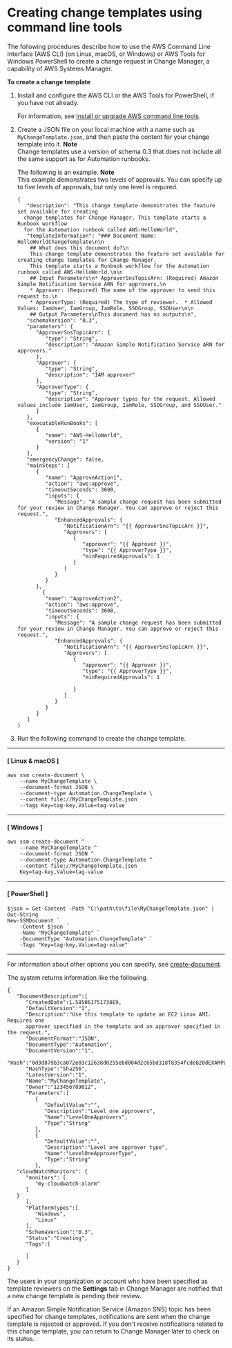 # Creating change templates using command line tools<a name="change-templates-tools"></a>

The following procedures describe how to use the AWS Command Line Interface \(AWS CLI\) \(on Linux, macOS, or Windows\) or AWS Tools for Windows PowerShell to create a change request in Change Manager, a capability of AWS Systems Manager\. 

**To create a change template**

1. Install and configure the AWS CLI or the AWS Tools for PowerShell, if you have not already\.

   For information, see [Install or upgrade AWS command line tools](getting-started-cli.md)\.

1. Create a JSON file on your local machine with a name such as `MyChangeTemplate.json`, and then paste the content for your change template into it\.
**Note**  
Change templates use a version of schema 0\.3 that does not include all the same support as for Automation runbooks\.

   The following is an example\.
**Note**  
This example demonstrates two levels of approvals\. You can specify up to five levels of approvals, but only one level is required\.

   ```
   {
      "description": "This change template demonstrates the feature set available for creating
     change templates for Change Manager. This template starts a Runbook workflow
     for the Automation runbook called AWS-HelloWorld",
      "templateInformation": "### Document Name: HelloWorldChangeTemplate\n\n
       ## What does this document do?\n
       This change template demonstrates the feature set available for creating change templates for Change Manager. 
       This template starts a Runbook workflow for the Automation runbook called AWS-HelloWorld.\n\n
       ## Input Parameters\n* ApproverSnsTopicArn: (Required) Amazon Simple Notification Service ARN for approvers.\n
       * Approver: (Required) The name of the approver to send this request to.\n
       * ApproverType: (Required) The type of reviewer.  * Allowed Values: IamUser, IamGroup, IamRole, SSOGroup, SSOUser\n\n
       ## Output Parameters\nThis document has no outputs\n",
      "schemaVersion": "0.3",
      "parameters": {
         "ApproverSnsTopicArn": {
            "type": "String",
            "description": "Amazon Simple Notification Service ARN for approvers."
         },
         "Approver": {
            "type": "String",
            "description": "IAM approver"
         },
         "ApproverType": {
            "type": "String",
            "description": "Approver types for the request. Allowed values include IamUser, IamGroup, IamRole, SSOGroup, and SSOUser."
         }
      },
      "executableRunBooks": [
         {
            "name": "AWS-HelloWorld",
            "version": "1"
         }
      ],
      "emergencyChange": false,
      "mainSteps": [
         {
            "name": "ApproveAction1",
            "action": "aws:approve",
            "timeoutSeconds": 3600,
            "inputs": {
               "Message": "A sample change request has been submitted for your review in Change Manager. You can approve or reject this request.",
               "EnhancedApprovals": {
                  "NotificationArn": "{{ ApproverSnsTopicArn }}",
                  "Approvers": [
                     {
                        "approver": "{{ Approver }}",
                        "type": "{{ ApproverType }}",
                        "minRequiredApprovals": 1
                     }
                  ]
               }
            }
         },
           {
            "name": "ApproveAction2",
            "action": "aws:approve",
            "timeoutSeconds": 3600,
            "inputs": {
               "Message": "A sample change request has been submitted for your review in Change Manager. You can approve or reject this request.",
               "EnhancedApprovals": {
                  "NotificationArn": "{{ ApproverSnsTopicArn }}",
                  "Approvers": [
                     {
                        "approver": "{{ Approver }}",
                        "type": "{{ ApproverType }}",
                        "minRequiredApprovals": 1
                     
                     }
                  ]
               }
            }
         }
      ]
   }
   ```

1. Run the following command to create the change template\. 

------
#### [ Linux & macOS ]

   ```
   aws ssm create-document \
       --name MyChangeTemplate \
       --document-format JSON \
       --document-type Automation.ChangeTemplate \
       --content file://MyChangeTemplate.json
       --tags Key=tag-key,Value=tag-value
   ```

------
#### [ Windows ]

   ```
   aws ssm create-document ^
       --name MyChangeTemplate ^
       --document-format JSON ^
       --document-type Automation.ChangeTemplate ^
       --content file://MyChangeTemplate.json
       Key=tag-key,Value=tag-value
   ```

------
#### [ PowerShell ]

   ```
   $json = Get-Content -Path "C:\path\to\file\MyChangeTemplate.json" | Out-String
   New-SSMDocument `
       -Content $json `
       -Name "MyChangeTemplate" `
       -DocumentType "Automation.ChangeTemplate" `
       -Tags "Key=tag-key,Value=tag-value"
   ```

------

   For information about other options you can specify, see [create\-document](https://docs.aws.amazon.com/cli/latest/reference/ssm/create-document.html)\.

   The system returns information like the following\.

   ```
   {
      "DocumentDescription":{
         "CreatedDate":1.585061751738E9,
         "DefaultVersion":"1",
         "Description":"Use this template to update an EC2 Linux AMI. Requires one
         approver specified in the template and an approver specified in the request.",
         "DocumentFormat":"JSON",
         "DocumentType":"Automation",
         "DocumentVersion":"1",
         "Hash":"0d3d879b3ca072e03c12638d0255ebd004d2c65bd318f8354fcde820dEXAMPLE",
         "HashType":"Sha256",
         "LatestVersion":"1",
         "Name":"MyChangeTemplate",
         "Owner":"123456789012",
         "Parameters":[
            {
               "DefaultValue":"",
               "Description":"Level one approvers",
               "Name":"LevelOneApprovers",
               "Type":"String"
            },
            {
               "DefaultValue":"",
               "Description":"Level one approver type",
               "Name":"LevelOneApproverType",
               "Type":"String"
            },
      "cloudWatchMonitors": {
         "monitors": [
            "my-cloudwatch-alarm"
         ]
      }
         ],
         "PlatformTypes":[
            "Windows",
            "Linux"
         ],
         "SchemaVersion":"0.3",
         "Status":"Creating",
         "Tags":[
   
         ]
      }
   }
   ```

The users in your organization or account who have been specified as template reviewers on the **Settings** tab in Change Manager are notified that a new change template is pending their review\. 

If an Amazon Simple Notification Service \(Amazon SNS\) topic has been specified for change templates, notifications are sent when the change template is rejected or approved\. If you don't receive notifications related to this change template, you can return to Change Manager later to check on its status\.